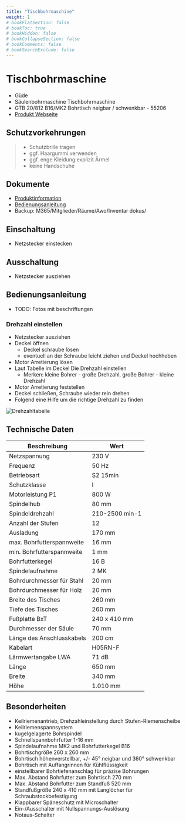 ```yaml
---
title: "Tischbohrmaschine"
weight: 1
# bookFlatSection: false
# bookToc: true
# bookHidden: false
# bookCollapseSection: false
# bookComments: false
# bookSearchExclude: false
---
```


# Tischbohrmaschine

- Güde
- Säulenbohrmaschine Tischbohrmaschine
- GTB 20/812 B16/MK2 Bohrtisch neigbar / schwenkbar - 55206
- [Produkt Webseite](https://www.guede.com/tw.php?b=Tischbohrmaschine-GTB-20-812&a=55206)

## Schutzvorkehrungen

> - Schutzbrille tragen
> - ggf. Haargummi verwenden
> - ggf. enge Kleidung explizit Ärmel
> - keine Handschuhe

## Dokumente

- [Produktinformation](https://www.guede.com/sys/dl/55206_55208_55210_55212_ml.pdf)
- [Bedienungsanleitung](https://www.guede.com/temp/1745243403/p55206_de.pdf)
- Backup: M365/Mitglieder/Räume/Awo/Inventar dokus/

## Einschaltung

- Netzstecker einstecken

## Ausschaltung

- Netzstecker ausziehen

## Bedienungsanleitung

- TODO: Fotos mit beschriftungen

### Drehzahl einstellen

- Netzstecker ausziehen
- Deckel öffnen
  - Deckel schraube lösen
  - eventuell an der Schraube leicht ziehen und Deckel hochheben
- Motor Arretierung lösen
- Laut Tabelle im Deckel Die Drehzahl einstellen
  - Merken: kleine Bohrer - große Drehzahl, große Bohrer - kleine Drehzahl
- Motor Arretierung feststellen
- Deckel schließen, Schraube wieder rein drehen
- Folgend eine Hilfe um die richtige Drehzahl zu finden

![Drehzahltabelle](/images/werkstatt/drehzahltabelle.jpg)

## Technische Daten

| Beschreibung | Wert |
|--|--|
| Netzspannung | 230 V |
| Frequenz | 50 Hz |
| Betriebsart | S2 15min |
| Schutzklasse | I |
| Motorleistung P1 | 800 W |
| Spindelhub | 80 mm |
| Spindeldrehzahl | 210-2500 min-1 |
| Anzahl der Stufen | 12 |
| Ausladung | 170 mm |
| max. Bohrfutterspannweite | 16 mm |
| min. Bohrfutterspannweite | 1 mm |
| Bohrfutterkegel | 16 B |
| Spindelaufnahme | 2 MK |
| Bohrdurchmesser für Stahl | 20 mm |
| Bohrdurchmesser für Holz | 20 mm |
| Breite des Tisches | 260 mm |
| Tiefe des Tisches | 260 mm |
| Fußplatte BxT | 240 x 410 mm |
| Durchmesser der Säule | 70 mm |
| Länge des Anschlusskabels | 200 cm |
| Kabelart | H05RN-F |
| Lärmwertangabe LWA | 71 dB |
| Länge | 650 mm |
| Breite | 340 mm |
| Höhe | 1.010 mm |

## Besonderheiten

- Keilriemenantrieb, Drehzahleinstellung durch Stufen-Riemenscheibe
- Keilriemenspannsystem
- kugelgelagerte Bohrspindel
- Schnellspannbohrfutter 1-16 mm
- Spindelaufnahme MK2 und Bohrfutterkegel B16
- Bohrtischgröße 260 x 260 mm
- Bohrtisch höhenverstellbar, +/- 45° neigbar und 360° schwenkbar
- Bohrtisch mit Auffangrinnen für Kühlflüssigkeit
- einstellbarer Bohrtiefenanschlag für präzise Bohrungen
- Max. Abstand Bohrfutter zum Bohrtisch 270 mm
- Max. Abstand Bohrfutter zum Standfuß 520 mm
- Standfußgröße 240 x 410 mm mit Langlöcher für Schraubstockbefestigung
- Klappbarer Späneschutz mit Microschalter
- Ein-/Ausschalter mit Nullspannungs-Auslösung
- Notaus-Schalter
